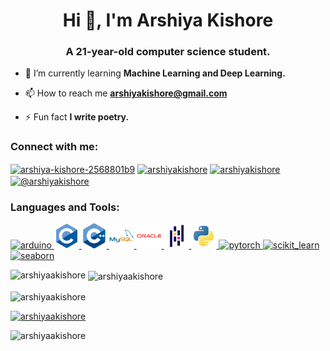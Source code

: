 <h1 align="center">Hi 👋, I'm Arshiya Kishore</h1>
<h3 align="center">A 21-year-old computer science student.</h3>


- 🌱 I’m currently learning **Machine Learning and Deep Learning.**

- 📫 How to reach me **arshiyakishore@gmail.com**

- ⚡ Fun fact **I write poetry.**

<h3 align="left">Connect with me:</h3>
<p align="left">
<a href="https://linkedin.com/in/arshiya-kishore-2568801b9" target="blank"><img align="center" src="https://raw.githubusercontent.com/rahuldkjain/github-profile-readme-generator/master/src/images/icons/Social/linked-in-alt.svg" alt="arshiya-kishore-2568801b9" height="30" width="40" /></a>
<a href="https://kaggle.com/arshiyakishore" target="blank"><img align="center" src="https://raw.githubusercontent.com/rahuldkjain/github-profile-readme-generator/master/src/images/icons/Social/kaggle.svg" alt="arshiyakishore" height="30" width="40" /></a>
<a href="https://instagram.com/arshiyakishore" target="blank"><img align="center" src="https://raw.githubusercontent.com/rahuldkjain/github-profile-readme-generator/master/src/images/icons/Social/instagram.svg" alt="arshiyakishore" height="30" width="40" /></a>
<a href="https://medium.com/@arshiyakishore" target="blank"><img align="center" src="https://raw.githubusercontent.com/rahuldkjain/github-profile-readme-generator/master/src/images/icons/Social/medium.svg" alt="@arshiyakishore" height="30" width="40" /></a>
</p>

<h3 align="left">Languages and Tools:</h3>
<p align="left"> <a href="https://www.arduino.cc/" target="_blank" rel="noreferrer"> <img src="https://cdn.worldvectorlogo.com/logos/arduino-1.svg" alt="arduino" width="40" height="40"/> </a> <a href="https://www.cprogramming.com/" target="_blank" rel="noreferrer"> <img src="https://raw.githubusercontent.com/devicons/devicon/master/icons/c/c-original.svg" alt="c" width="40" height="40"/> </a> <a href="https://www.w3schools.com/cpp/" target="_blank" rel="noreferrer"> <img src="https://raw.githubusercontent.com/devicons/devicon/master/icons/cplusplus/cplusplus-original.svg" alt="cplusplus" width="40" height="40"/> </a> <a href="https://www.mysql.com/" target="_blank" rel="noreferrer"> <img src="https://raw.githubusercontent.com/devicons/devicon/master/icons/mysql/mysql-original-wordmark.svg" alt="mysql" width="40" height="40"/> </a> <a href="https://www.oracle.com/" target="_blank" rel="noreferrer"> <img src="https://raw.githubusercontent.com/devicons/devicon/master/icons/oracle/oracle-original.svg" alt="oracle" width="40" height="40"/> </a> <a href="https://pandas.pydata.org/" target="_blank" rel="noreferrer"> <img src="https://raw.githubusercontent.com/devicons/devicon/2ae2a900d2f041da66e950e4d48052658d850630/icons/pandas/pandas-original.svg" alt="pandas" width="40" height="40"/> </a> <a href="https://www.python.org" target="_blank" rel="noreferrer"> <img src="https://raw.githubusercontent.com/devicons/devicon/master/icons/python/python-original.svg" alt="python" width="40" height="40"/> </a> <a href="https://pytorch.org/" target="_blank" rel="noreferrer"> <img src="https://www.vectorlogo.zone/logos/pytorch/pytorch-icon.svg" alt="pytorch" width="40" height="40"/> </a> <a href="https://scikit-learn.org/" target="_blank" rel="noreferrer"> <img src="https://upload.wikimedia.org/wikipedia/commons/0/05/Scikit_learn_logo_small.svg" alt="scikit_learn" width="40" height="40"/> </a> <a href="https://seaborn.pydata.org/" target="_blank" rel="noreferrer"> <img src="https://seaborn.pydata.org/_images/logo-mark-lightbg.svg" alt="seaborn" width="40" height="40"/> </a> </p>

<p><img align="left" src="https://github-readme-stats.vercel.app/api/top-langs?username=arshiyaakishore&show_icons=true&theme=dark&locale=en&layout=compact" alt="arshiyaakishore" /></p>

<p>&nbsp;<img align="center" src="https://github-readme-stats.vercel.app/api?username=arshiyaakishore&show_icons=true&theme=dark&locale=en" alt="arshiyaakishore" /></p>

<p><img align="center" src="https://github-readme-streak-stats.herokuapp.com/?user=arshiyaakishore&theme=dark" alt="arshiyaakishore" /></p>

<p align="left"> <a href="https://github.com/ryo-ma/github-profile-trophy"><img src="https://github-profile-trophy.vercel.app/?username=arshiyaakishore" alt="arshiyaakishore" /></a> </p>
<p align="left"> <img src="https://komarev.com/ghpvc/?username=arshiyaakishore&label=Profile%20views&color=b40e0e&style=flat" alt="arshiyaakishore" /> </p>

